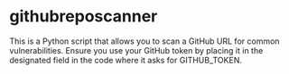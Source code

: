 # githubreposcanner
This is a Python script that allows you to scan a GitHub URL for common vulnerabilities. Ensure you use your GitHub token by placing it in the designated field in the code where it asks for GITHUB_TOKEN. 
